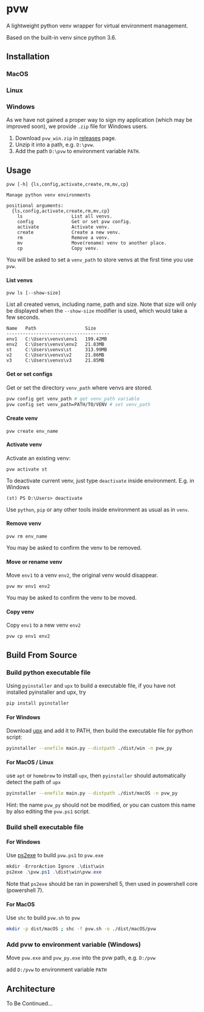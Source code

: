 # pvw

A lightweight python venv wrapper for virtual environment management.

Based on the built-in venv since python 3.6.

## Installation

### MacOS 

### Linux

### Windows

As we have not gained a proper way to sign my application (which may be improved soon), we provide `.zip` file for Windows users.

1. Download `pvw_win.zip` in [releases](https://github.com/hagemon/pvw/releases) page.
2. Unzip it into a path, e.g. `D:\pvw`.
3. Add the path `D:\pvw` to environment variable `PATH`.

## Usage

```
pvw [-h] {ls,config,activate,create,rm,mv,cp}

Manage python venv environments

positional arguments:
  {ls,config,activate,create,rm,mv,cp}
    ls                  List all venvs.
    config              Get or set pvw config.
    activate            Activate venv.
    create              Create a new venv.
    rm                  Remove a venv.
    mv                  Move(rename) venv to another place.
    cp                  Copy venv.
```

You will be asked to set a `venv_path` to store venvs at the first time you use `pvw`.

#### List venvs

```
pvw ls [--show-size]
```

List all created venvs, including name, path and size. Note that size will only be displayed when the `--show-size` modifier is used, which would take a few seconds.

```
Name   Path                  Size
--------------------------------------
env1   C:\Users\venvs\env1   199.42MB
env2   C:\Users\venvs\env2   21.83MB
st     C:\Users\venvs\st     313.99MB
v2     C:\Users\venvs\v2     21.86MB
v3     C:\Users\venvs\v3     21.85MB
```

#### Get or set configs

Get or set the directory `venv_path` where venvs are stored.

```bash
pvw config get venv_path # get venv_path variable
pvw config set venv_path=PATH/TO/VENV # set venv_path
```

#### Create venv

```
pvw create env_name
```

#### Activate venv

Activate an existing venv:

```
pvw activate st
```

To deactivate current venv, just type `deactivate` inside environment. E.g. in Windows

```
(st) PS D:\Users> deactivate
```

Use `python`, `pip` or any other tools inside environment as usual as in `venv`.


#### Remove venv

```
pvw rm env_name
```

You may be asked to confirm the venv to be removed.

#### Move or rename venv

Move `env1` to a venv `env2`, the original venv would disappear.

```
pvw mv env1 env2
```

You may be asked to confirm the venv to be moved.

#### Copy venv

Copy `env1` to a new venv `env2`

```
pvw cp env1 env2
```

## Build From Source

### Build python executable file

Using `pyinstaller` and `upx` to build a executable file, if you have not installed pyinstaller and upx, try

```bash
pip install pyinstaller
```

#### For Windows

Download [upx](https://upx.github.io/) and add it to PATH, then build the executable file for python script:

```bash
pyinstaller --onefile main.py --distpath ./dist/win -n pvw_py
```

#### For MacOS / Linux

use `apt` or `homebrew` to install `upx`, then `pyinstaller` should automatically detect the path of `upx`

```bash
pyinstaller --onefile main.py --distpath ./dist/macOS -n pvw_py
```

Hint: the name `pvw_py` should not be modified, or you can custom this name by also editing the `pvw.ps1` script.

### Build shell executable file

#### For Windows

Use [ps2exe](https://github.com/MScholtes/PS2EXE) to build `pvw.ps1` to `pvw.exe`

```powershell
mkdir -ErrorAction Ignore .\dist\win
ps2exe .\pvw.ps1 .\dist\win\pvw.exe
```
Note that `ps2exe` should be ran in powershell 5, then used in powershell core (powershell 7).

#### For MacOS

Use `shc` to build `pvw.sh` to `pvw`

```bash
mkdir -p dist/macOS ; shc -f pvw.sh -o ./dist/macOS/pvw
```

### Add pvw to environment variable (Windows)

Move `pvw.exe` and `pvw_py.exe` into the pvw path, e.g. `D:/pvw`

add `D:/pvw` to environment variable `PATH`


## Architecture

To Be Continued...